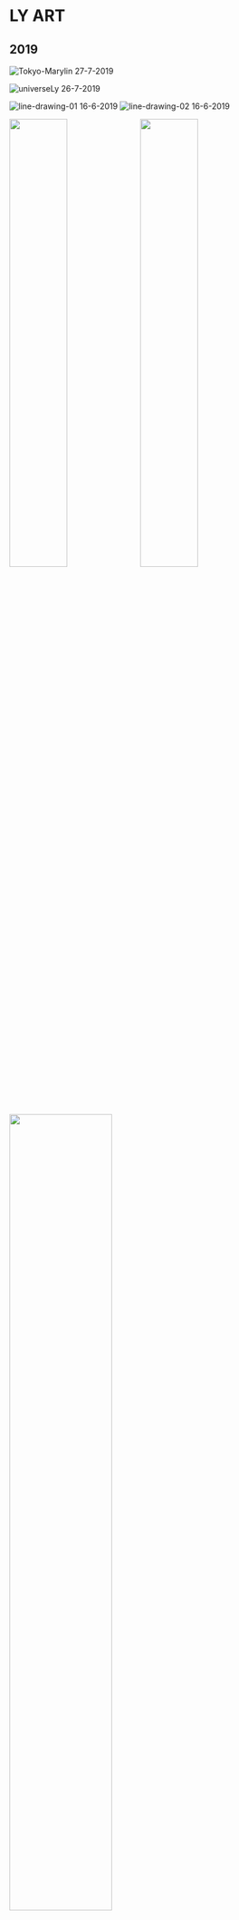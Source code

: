 # LY ART 


## 2019

![Tokyo-Marylin](../images/Tokyo-Marylin.png)
27-7-2019

![universeLy](../images/universeLy.png)
26-7-2019

![line-drawing-01](../images/line-drawing-01.jpg)
16-6-2019
![line-drawing-02](../images/line-drawing-02.jpg)
16-6-2019

<div float="left" width="100%">
  <img src="docs/images/vocdoni-1.png" width="45%" />
  <img src="docs/images/vocdoni-2.png" width="45%" /> 
  <img src="docs/images/vocdoni-3.png" width="60%" /> 
</div>

7-6-2019 See this drawings in [Vocdoni](https://vocdoni.io/) 

![cyborg-01](../images/cyborg-01.png)
21-5-2019
![cyborg-02](../images/cyborg-02.png)
21-5-2019
![cyborg-03](../images/cyborg-03.png)
21-5-2019

![carrots](../images/carrots.png)
16-3-2019
![carrot-evolving](../images/carrot-evolving.png)
25-3-2019

![Ly portrait tiles](../images/LyPortraitTiles.png)
25-3-2019

![Fatou-Matta](../images/FatouMatta.png)
12-3-2019

![Aja](../images/aja.png)   


## 2018

<div float="left" width="100%">
  <img src="docs/images/cryptoXmas1.png" width="40%" />
  <img src="docs/images/cryptoXmas2.png" width="40%" /> 
  <img src="docs/images/cryptoXmas3.png" width="40%" /> 
  <img src="docs/images/cryptoXmas4.png" width="40%" /> 
</div>

20-12-2019 To support Venezuela with [Crypto Xmas](https://cryptoxmas.xyz/) project

![simple-dreamcatcher-black](../images/simple_dreamcatcher_black.jpg)
20-9-2018   To support the awesome [Giveth](https://giveth.io/) team
![simple-dreamcatcher-watercolor](../images/simple_dreamcatcher_watercolor_vertical.jpg)
20-9-2018   To support the awesome [Giveth](https://giveth.io/) team
![Giveth-dreamcatcher-white](../images/Giveth_dreamcatcher_white.jpg)
20-9-2018   To support the awesome [Giveth](https://giveth.io/) team
![Giveth-dreamcatcher-black](../images/Giveth_dreamcatcher_black.jpg)
20-9-2018   To support the awesome [Giveth](https://giveth.io/) team


![Aglow-kids](../images/aglowkids1.png)   
29-10-2018
![Aglow-kids](../images/aglowkids2.jpg)   
29-10-2018
See this drawings in [AglowKids](http://www.aglowkids.com/)  


![3wordChallenge1](../images/3wordChallenge1.jpg)
23-6-2018

![3wordChallenge3](../images/3wordChallenge3.jpg)
2-6-2018

![3wordChallenge5](../images/3wordChallenge5.jpg)
1-6-2018 

![3wordChallenge6](../images/3wordChallenge6.jpg)
31-5-2018

![xa-trust](../images/xa.jpg) 
30-5-2018

![3wordChallenge4](../images/3wordChallenge4.jpg)
30-5-2018 

![wrap](../images/wrap.jpg) 
30-5-2018  Watch [this](https://www.youtube.com/watch?v=bmYIgbj8ZMI)!!

![3wordChallenge2](../images/3wordChallenge2.jpg)
29-5-2018

![calsots](../images/calsots.jpg)
21-3-2018

![mickey-mouse](../images/mickeyMouse.jpg)
20-3-2018

![dailyChallenge](../images/dailyChallenge.jpg)
8-3-2018

![bug](../images/bug.jpg)
5-3-2018    

## 2017

![martin-karol-xmas](../images/martin-karol.png) 
20-12-2017

![igualada-xmas](../images/xmas2017.png) 
15-12-2017

![catalan-tongue](../images/catalan-tongue.jpg)
19-10-2017

![dump-communication](../images/communication.jpg)

23-9-2017

![ly-running-sketch](../images/ly-running.jpg  ':size=300%') ![ly-running-refined](../images/ly-running-cropped.png  ':size=350%')

20-9-2017

---
  
<div style="text-align: center;">

[Contact 🐨](docs/contact.md) for any questions or feedback 😍 

</div>